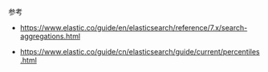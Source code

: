 参考

- https://www.elastic.co/guide/en/elasticsearch/reference/7.x/search-aggregations.html

- https://www.elastic.co/guide/cn/elasticsearch/guide/current/percentiles.html

